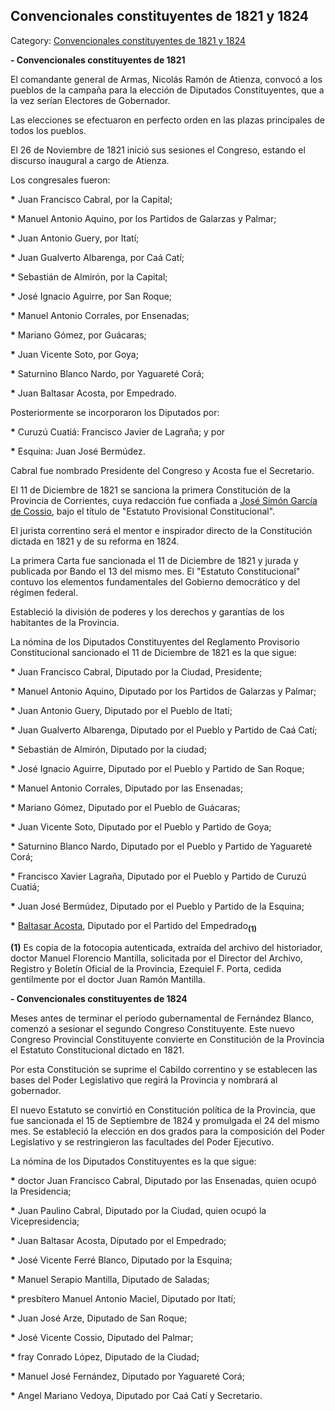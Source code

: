 ## Convencionales constituyentes de 1821 y 1824

Category: [Convencionales constituyentes de 1821 y 1824](http://descubrircorrientes.com.ar/2012/index.php/528-cronologias/cronologias-del-periodo-independiente/poder-legislativo-de-la-provincia-de-corrientes/convencionales-constituyentes/convencionales-constituyentes-de-1821-y-1824)

**\- Convencionales constituyentes de 1821**

El comandante general de Armas, Nicolás Ramón de Atienza, convocó a los pueblos de la campaña para la elección de Diputados Constituyentes, que a la vez serían Electores de Gobernador.

Las elecciones se efectuaron en perfecto orden en las plazas principales de todos los pueblos.

El 26 de Noviembre de 1821 inició sus sesiones el Congreso, estando el discurso inaugural a cargo de Atienza.

Los congresales fueron:

**\*** Juan Francisco Cabral, por la Capital;

**\*** Manuel Antonio Aquino, por los Partidos de Galarzas y Palmar;

**\*** Juan Antonio Guery, por Itatí;

**\*** Juan Gualverto Albarenga, por Caá Catí;

**\*** Sebastián de Almirón, por la Capital;

**\*** José Ignacio Aguirre, por San Roque;

**\*** Manuel Antonio Corrales, por Ensenadas;

**\*** Mariano Gómez, por Guácaras;

**\*** Juan Vicente Soto, por Goya;

**\*** Saturnino Blanco Nardo, por Yaguareté Corá;

**\*** Juan Baltasar Acosta, por Empedrado.

Posteriormente se incorporaron los Diputados por:

**\*** Curuzú Cuatiá: Francisco Javier de Lagraña; y por

**\*** Esquina: Juan José Bermúdez.

Cabral fue nombrado Presidente del Congreso y Acosta fue el Secretario.

El 11 de Diciembre de 1821 se sanciona la primera Constitución de la Provincia de Corrientes, cuya redacción fue confiada a [José Simón García de Cossio](http://descubrircorrientes.com.ar/2012/index.php/528-cronologias/cronologias-del-periodo-independiente/poder-legislativo-de-la-provincia-de-corrientes/convencionales-constituyentes/index.php?option=com_content&view=category&id=1982&Itemid=519), bajo el título de "Estatuto Provisional Constitucional".

El jurista correntino será el mentor e inspirador directo de la Constitución dictada en 1821 y de su reforma en 1824.

La primera Carta fue sancionada el 11 de Diciembre de 1821 y jurada y publicada por Bando el 13 del mismo mes. El "Estatuto Constitucional" contuvo los elementos fundamentales del Gobierno democrático y del régimen federal.

Estableció la división de poderes y los derechos y garantías de los habitantes de la Provincia.

La nómina de los Diputados Constituyentes del Reglamento Provisorio Constitucional sancionado el 11 de Diciembre de 1821 es la que sigue:

**\*** Juan Francisco Cabral, Diputado por la Ciudad, Presidente;

**\*** Manuel Antonio Aquino, Diputado por los Partidos de Galarzas y Palmar;

**\*** Juan Antonio Guery, Diputado por el Pueblo de Itatí;

**\*** Juan Gualverto Albarenga, Diputado por el Pueblo y Partido de Caá Catí;

**\*** Sebastián de Almirón, Diputado por la ciudad;

**\*** José Ignacio Aguirre, Diputado por el Pueblo y Partido de San Roque;

**\*** Manuel Antonio Corrales, Diputado por las Ensenadas;

**\*** Mariano Gómez, Diputado por el Pueblo de Guácaras;

**\*** Juan Vicente Soto, Diputado por el Pueblo y Partido de Goya;

**\*** Saturnino Blanco Nardo, Diputado por el Pueblo y Partido de Yaguareté Corá;

**\*** Francisco Xavier Lagraña, Diputado por el Pueblo y Partido de Curuzú Cuatiá;

**\*** Juan José Bermúdez, Diputado por el Pueblo y Partido de la Esquina;

**\*** [Baltasar Acosta](http://descubrircorrientes.com.ar/2012/index.php/528-cronologias/cronologias-del-periodo-independiente/poder-legislativo-de-la-provincia-de-corrientes/convencionales-constituyentes/index.php?option=com_content&view=category&id=823&Itemid=519), Diputado por el Partido del Empedrado<sub><strong>(1)</strong></sub>

**(1)** Es copia de la fotocopia autenticada, extraída del archivo del historiador, doctor Manuel Florencio Mantilla, solicitada por el Director del Archivo, Registro y Boletín Oficial de la Provincia, Ezequiel F. Porta, cedida gentilmente por el doctor Juan Ramón Mantilla.

**\- Convencionales constituyentes de 1824**

Meses antes de terminar el período gubernamental de Fernández Blanco, comenzó a sesionar el segundo Congreso Constituyente. Este nuevo Congreso Provincial Constituyente convierte en Constitución de la Provincia el Estatuto Constitucional dictado en 1821.

Por esta Constitución se suprime el Cabildo correntino y se establecen las bases del Poder Legislativo que regirá la Provincia y nombrará al gobernador.

El nuevo Estatuto se convirtió en Constitución política de la Provincia, que fue sancionada el 15 de Septiembre de 1824 y promulgada el 24 del mismo mes. Se estableció la elección en dos grados para la composición del Poder Legislativo y se restringieron las facultades del Poder Ejecutivo.

La nómina de los Diputados Constituyentes es la que sigue:

**\*** doctor Juan Francisco Cabral, Diputado por las Ensenadas, quien ocupó la Presidencia;

**\*** Juan Paulino Cabral, Diputado por la Ciudad, quien ocupó la Vicepresidencia;

**\*** Juan Baltasar Acosta, Diputado por el Empedrado;

**\*** José Vicente Ferré Blanco, Diputado por la Esquina;

**\*** Manuel Serapio Mantilla, Diputado de Saladas;

**\*** presbítero Manuel Antonio Maciel, Diputado por Itatí;

**\*** Juan José Arze, Diputado de San Roque;

**\*** José Vicente Cossio, Diputado del Palmar;

**\*** fray Conrado López, Diputado de la Ciudad;

**\*** Manuel José Fernández, Diputado por Yaguareté Corá;

**\*** Angel Mariano Vedoya, Diputado por Caá Catí y Secretario.